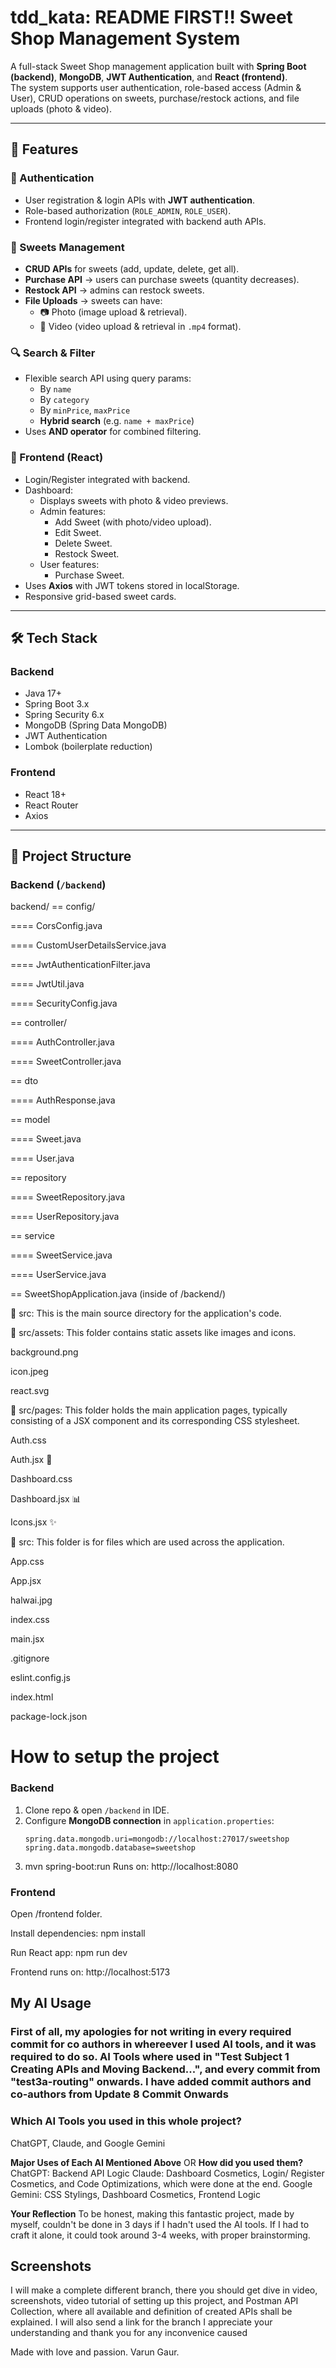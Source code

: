# tdd_kata: README FIRST!! Sweet Shop Management System

A full-stack Sweet Shop management application built with **Spring Boot (backend)**, **MongoDB**, **JWT Authentication**, and **React (frontend)**.  
The system supports user authentication, role-based access (Admin & User), CRUD operations on sweets, purchase/restock actions, and file uploads (photo & video).  

---

## 🚀 Features

### 🔐 Authentication
- User registration & login APIs with **JWT authentication**.
- Role-based authorization (`ROLE_ADMIN`, `ROLE_USER`).
- Frontend login/register integrated with backend auth APIs.

### 🛒 Sweets Management
- **CRUD APIs** for sweets (add, update, delete, get all).
- **Purchase API** → users can purchase sweets (quantity decreases).
- **Restock API** → admins can restock sweets.
- **File Uploads** → sweets can have:
  - 📷 Photo (image upload & retrieval).
  - 🎥 Video (video upload & retrieval in `.mp4` format).

### 🔍 Search & Filter
- Flexible search API using query params:
  - By `name`
  - By `category`
  - By `minPrice`, `maxPrice`
  - **Hybrid search** (e.g. `name + maxPrice`)
- Uses **AND operator** for combined filtering.

### 🎨 Frontend (React)
- Login/Register integrated with backend.
- Dashboard:
  - Displays sweets with photo & video previews.
  - Admin features:
    - Add Sweet (with photo/video upload).
    - Edit Sweet.
    - Delete Sweet.
    - Restock Sweet.
  - User features:
    - Purchase Sweet.
- Uses **Axios** with JWT tokens stored in localStorage.
- Responsive grid-based sweet cards.

---

## 🛠️ Tech Stack

### Backend
- Java 17+
- Spring Boot 3.x
- Spring Security 6.x
- MongoDB (Spring Data MongoDB)
- JWT Authentication
- Lombok (boilerplate reduction)

### Frontend
- React 18+
- React Router
- Axios

---

## 📂 Project Structure

### Backend (`/backend`)
backend/
== config/

==== CorsConfig.java

==== CustomUserDetailsService.java

==== JwtAuthenticationFilter.java

==== JwtUtil.java

==== SecurityConfig.java

== controller/

==== AuthController.java

==== SweetController.java

== dto

==== AuthResponse.java

== model

==== Sweet.java

==== User.java

== repository

==== SweetRepository.java

==== UserRepository.java

== service

==== SweetService.java

==== UserService.java

== SweetShopApplication.java (inside of /backend/)

📂 src: This is the main source directory for the application's code.

📂 src/assets: This folder contains static assets like images and icons.

background.png 

icon.jpeg 

react.svg 

📂 src/pages: This folder holds the main application pages, typically consisting of a JSX component and its corresponding CSS stylesheet.

Auth.css

Auth.jsx 🔐

Dashboard.css

Dashboard.jsx 📊

Icons.jsx ✨

📂 src: This folder is for files which are used across the application.

App.css

App.jsx

halwai.jpg

index.css

main.jsx

.gitignore

eslint.config.js

index.html

package-lock.json


# How to setup the project

### Backend
1. Clone repo & open `/backend` in IDE.
2. Configure **MongoDB connection** in `application.properties`:
   ```properties
   spring.data.mongodb.uri=mongodb://localhost:27017/sweetshop
   spring.data.mongodb.database=sweetshop
3. mvn spring-boot:run
Runs on: http://localhost:8080

### Frontend

Open /frontend folder.

Install dependencies:
npm install

Run React app:
npm run dev

Frontend runs on: http://localhost:5173

## My AI Usage

### First of all, my apologies for not writing in every required commit for co authors in whereever I used AI tools, and it was required to do so. AI Tools where used in "Test Subject 1 Creating APIs and Moving Backend...", and every commit from "test3a-routing" onwards. I have added commit authors and co-authors from Update 8 Commit Onwards

### Which AI Tools you used in this whole project?
ChatGPT, Claude, and Google Gemini

**Major Uses of Each AI Mentioned Above** OR **How did you used them?**
ChatGPT: Backend API Logic
Claude: Dashboard Cosmetics, Login/ Register Cosmetics, and Code Optimizations, which were done at the end.
Google Gemini: CSS Stylings, Dashboard Cosmetics, Frontend Logic

**Your Reflection**
To be honest, making this fantastic project, made by myself, couldn't be done in 3 days if I hadn't used the AI tools. If I had to craft it alone, it could took around 3-4 weeks, with proper brainstorming.

## Screenshots


I will make a complete different branch, there you should get dive in video, screenshots, video tutorial of setting up this project, and Postman API Collection, where all available and definition of created APIs shall be explained. 
I will also send a link for the branch
I appreciate your understanding and thank you for any inconvenice caused


Made with love and passion. Varun Gaur.
